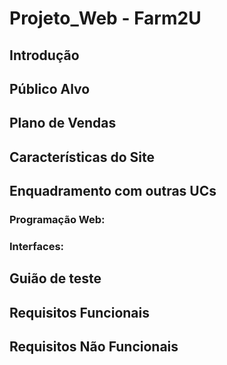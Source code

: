 # Projeto_Web - Farm2U

## Introdução


## Público Alvo


## Plano de Vendas


## Características do Site


## Enquadramento com outras UCs


### Programação Web:


### Interfaces:


## Guião de teste


## Requisitos Funcionais


## Requisitos Não Funcionais


